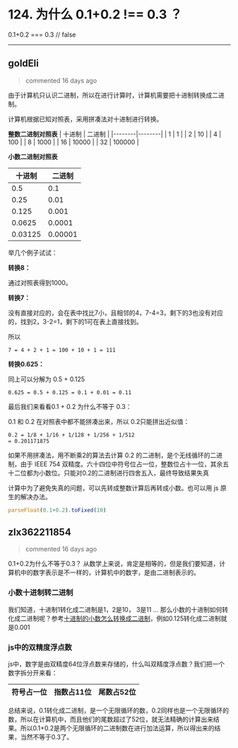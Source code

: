 
 # 124. 为什么 0.1+0.2 !== 0.3 ？ 
 0.1+0.2 === 0.3 // false 
 ***
## goldEli 
 > commented 16 days ago 

由于计算机只认识二进制，所以在进行计算时，计算机需要把十进制转换成二进制。

计算机根据已知对照表，采用拼凑法对十进制进行转换。

**整数二进制对照表**
| 十进制 | 二进制 |
|--------|--------|
| 1      | 1      |
| 2      | 10     |
| 4      | 100    |
| 8      | 1000   |
| 16     | 10000  |
| 32     | 100000 |

**小数二进制对照表**

| 十进制  | 二进制  |
|---------|---------|
| 0.5     | 0.1     |
| 0.25    | 0.01    |
| 0.125   | 0.001   |
| 0.0625  | 0.0001  |
| 0.03125 | 0.00001 |

举几个例子试试：

**转换8：**

通过对照表得到1000。

**转换7：**

没有直接对应的，会在表中找比7小，且相邻的4，7-4=3，剩下的3也没有对应的，找到2，3-2=1，剩下的1可在表上直接找到。

所以 


```
7 = 4 + 2 + 1 = 100 + 10 + 1 = 111

```

**转换0.625：**

同上可以分解为 0.5 + 0.125


```
0.625 = 0.5 + 0.125 = 0.1 + 0.01 = 0.11

```

最后我们来看看0.1 + 0.2 为什么不等于 0.3：

0.1 和 0.2 在对照表中都不能拼凑出来，所以 0.2只能拼出近似值：


```
0.2 = 1/8 + 1/16 + 1/128 + 1/256 + 1/512
= 0.201171875

```

如果不用拼凑法，用不断乘2的算法去计算 0.2 的二进制，是个无线循环的二进制，由于 IEEE 754 双精度。六十四位中符号位占一位，整数位占十一位，其余五十二位都为小数位。只能对0.2的二进制进行四舍五入，最终导致结果失真

计算中为了避免失真的问题，可以先转成整数计算后再转成小数。也可以用 js 原生的解决办法。


```javascript
parseFloat(0.1+0.2).toFixed(10)

```
## zlx362211854 
 > commented 16 days ago 

0.1+0.2为什么不等于0.3？
从数学上来说，肯定是相等的，但是我们要知道，计算机中的数字表示是不一样的，计算机中的数字，是由二进制表示的。
### 小数十进制转二进制　
我们知道，十进制1转化成二进制是1，2是10， 3是11 ... 那么小数的十进制如何转化成二进制呢？参考[十进制的小数怎么转换成二进制](https://zhidao.baidu.com/question/155012105.html)，例如0.125转化成二进制就是0.001
### js中的双精度浮点数
js中，数字是由双精度64位浮点数来存储的，什么叫双精度浮点数？我们把一个数字拆分开来看：

符号占一位 | 指数占11位 | 尾数占52位
-- | -- | --

总结来说，0.1转化成二进制，是一个无限循环的数，0.2同样也是一个无限循环的数，所以在计算机中，而且他们的尾数超过了52位，就无法精确的计算出来结果。所以0.1+0.2是两个无限循环的二进制数在进行加法运算，所以得出来的结果，当然不等于0.3了。